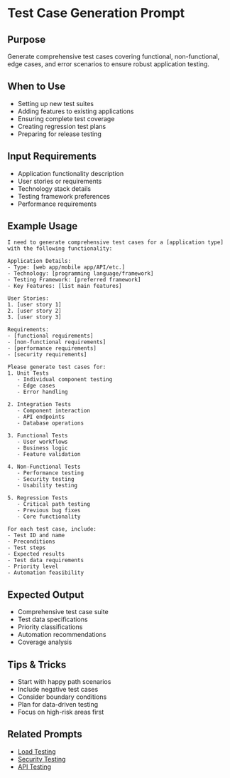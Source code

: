 # Test Case Generation Prompt

## Purpose
Generate comprehensive test cases covering functional, non-functional, edge cases, and error scenarios to ensure robust application testing.

## When to Use
- Setting up new test suites
- Adding features to existing applications
- Ensuring complete test coverage
- Creating regression test plans
- Preparing for release testing

## Input Requirements
- Application functionality description
- User stories or requirements
- Technology stack details
- Testing framework preferences
- Performance requirements

## Example Usage

```prompt
I need to generate comprehensive test cases for a [application type] with the following functionality:

Application Details:
- Type: [web app/mobile app/API/etc.]
- Technology: [programming language/framework]
- Testing Framework: [preferred framework]
- Key Features: [list main features]

User Stories:
1. [user story 1]
2. [user story 2]
3. [user story 3]

Requirements:
- [functional requirements]
- [non-functional requirements]
- [performance requirements]
- [security requirements]

Please generate test cases for:
1. Unit Tests
   - Individual component testing
   - Edge cases
   - Error handling

2. Integration Tests
   - Component interaction
   - API endpoints
   - Database operations

3. Functional Tests
   - User workflows
   - Business logic
   - Feature validation

4. Non-Functional Tests
   - Performance testing
   - Security testing
   - Usability testing

5. Regression Tests
   - Critical path testing
   - Previous bug fixes
   - Core functionality

For each test case, include:
- Test ID and name
- Preconditions
- Test steps
- Expected results
- Test data requirements
- Priority level
- Automation feasibility
```

## Expected Output
- Comprehensive test case suite
- Test data specifications
- Priority classifications
- Automation recommendations
- Coverage analysis

## Tips & Tricks
- Start with happy path scenarios
- Include negative test cases
- Consider boundary conditions
- Plan for data-driven testing
- Focus on high-risk areas first

## Related Prompts
- [Load Testing](./load-testing.md)
- [Security Testing](./security-testing.md)
- [API Testing](./api-testing.md)
